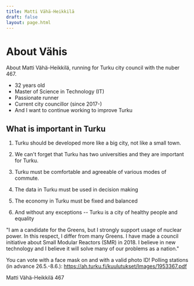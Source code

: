 ```yaml
---
title: Matti Vähä-Heikkilä
draft: false
layout: page.html
---
```


# About Vähis

About Matti Vähä-Heikkilä, running for Turku city council with the nuber 467.

- 32 years old
- Master of Science in Technology (IT)
- Passionate runner
- Current city councillor (since 2017-)
- And I want to continue working to improve Turku

## What is important in Turku
1) Turku should be developed more like a big city, not like a small town.

2) We can't forget that Turku has two universities and they are important for Turku.

3) Turku must be comfortable and agreeable of various modes of commute.

4) The data in Turku must be used in decision making

5) The economy in Turku must be fixed and balanced

6) And without any exceptions -- Turku is a city of healthy people and equality
 
"I am a candidate for the Greens, but I strongly support usage of nuclear power. In this respect, I differ from many Greens. I have made a council initiative about Small Modular Reactors (SMR) in 2018. I believe in new technology and I believe it will solve many of our problems as a nation."

You can vote with a face mask on and with a valid photo ID! Polling stations (in advance 26.5.-8.6.): https://ah.turku.fi/kuulutukset/Images/1953367.pdf

Matti Vähä-Heikkilä 467
